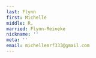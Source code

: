 ```yaml
---
last: Flynn
first: Michelle
middle: R.
married: Flynn-Reineke
nickname: ''
meta: ''
email: michellemrf333@gmail.com
---
```


